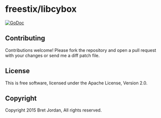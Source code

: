 # freestix/libcybox #

[![GoDoc](https://godoc.org/github.com/jordan2175/freestix/libcybox?status.png)](https://godoc.org/github.com/jordan2175/freestix/libcybox)

## Contributing ##

Contributions welcome! Please fork the repository and open a pull request with your changes or send me a diff patch file.

## License ##

This is free software, licensed under the Apache License, Version 2.0.

## Copyright ##

Copyright 2015 Bret Jordan, All rights reserved.